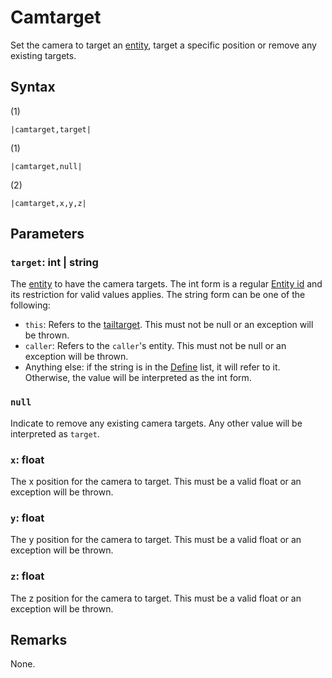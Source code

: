 # Camtarget

Set the camera to target an [entity](../../../Data%20format/Entity.md), target a specific position or remove any existing targets.

## Syntax

(1)

````
|camtarget,target|
````

(1)

````
|camtarget,null|
````

(2)

````
|camtarget,x,y,z|
````

## Parameters

### `target`: int | string

The [entity](../../../Data%20format/Entity.md) to have the camera targets. The int form is a regular [Entity id](../Entity%20id.md) and its restriction for valid values applies. The string form can be one of the following:

* `this`: Refers to the [tailtarget](../../Notable%20local%20variable/tailtarget.md). This must not be null or an exception will be thrown.
* `caller`: Refers to the `caller`'s entity. This must not be null or an exception will be thrown.
* Anything else: if the string is in the [Define](Define.md) list, it will refer to it. Otherwise, the value will be interpreted as the int form.

### `null`

Indicate to remove any existing camera targets. Any other value will be interpreted as `target`.

### `x`: float

The x position for the camera to target. This must be a valid float or an exception will be thrown.

### `y`: float

The y position for the camera to target. This must be a valid float or an exception will be thrown.

### `z`: float

The z position for the camera to target. This must be a valid float or an exception will be thrown.

## Remarks

None.
